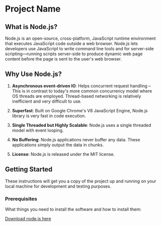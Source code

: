 # Project Name

## What is Node.js?

Node.js is an open-source, cross-platform, JavaScript runtime environment that executes JavaScript code outside a web browser. Node.js lets developers use JavaScript to write command line tools and for server-side scripting—running scripts server-side to produce dynamic web page content before the page is sent to the user's web browser.

## Why Use Node.js?

1. **Asynchronous event-driven IO**: Helps concurrent request handling – This is in contrast to today's more common concurrency model where OS threads are employed. Thread-based networking is relatively inefficient and very difficult to use.

2. **Superfast**: Built on Google Chrome's V8 JavaScript Engine, Node.js library is very fast in code execution.

3. **Single Threaded but Highly Scalable**: Node.js uses a single threaded model with event looping.

4. **No Buffering**: Node.js applications never buffer any data. These applications simply output the data in chunks.

5. **License**: Node.js is released under the MIT license.

## Getting Started

These instructions will get you a copy of the project up and running on your local machine for development and testing purposes.

### Prerequisites

What things you need to install the software and how to install them:

<a href="https://nodejs.org/en/download">Download node.js here</a>
